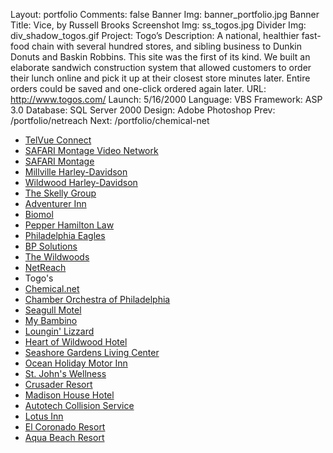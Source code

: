 Layout: portfolio
Comments: false
Banner Img: banner_portfolio.jpg
Banner Title: Vice, by Russell Brooks
Screenshot Img: ss_togos.jpg
Divider Img: div_shadow_togos.gif
Project: Togo&#8217;s
Description: A national, healthier fast-food chain with several hundred stores, and sibling business to Dunkin Donuts and Baskin Robbins. This site was the first of its kind. We built an elaborate sandwich construction system that allowed customers to order their lunch online and pick it up at their closest store minutes later. Entire orders could be saved and one-click ordered again later.
URL: http://www.togos.com/
Launch: 5/16/2000
Language: VBS
Framework: ASP 3.0
Database: SQL Server 2000
Design: Adobe Photoshop
Prev: /portfolio/netreach
Next: /portfolio/chemical-net

* [TelVue Connect](/portfolio/)
* [SAFARI Montage Video Network](/portfolio/safari-montage-video-network)
* [SAFARI Montage](/portfolio/safari-montage)
* [Millville Harley-Davidson](/portfolio/millville-harley-davidson)
* [Wildwood Harley-Davidson](/portfolio/wildwood-harley-davidson)
* [The Skelly Group](/portfolio/the-skelly-group)
* [Adventurer Inn](/portfolio/adventurer-inn)
* [Biomol](/portfolio/biomol)
* [Pepper Hamilton Law](/portfolio/pepper-hamilton-law)
* [Philadelphia Eagles](/portfolio/philadelphia-eagles)
* [BP Solutions](/portfolio/bp-solutions)
* [The Wildwoods](/portfolio/the-wildwoods)
* [NetReach](/portfolio/netreach)
* Togo's
* [Chemical.net](/portfolio/chemical-net)
* [Chamber Orchestra of Philadelphia](/portfolio/chamber-orchestra-of-philadelphia)
* [Seagull Motel](/portfolio/seagull-motel)
* [My Bambino](/portfolio/my-bambino)
* [Loungin' Lizzard](/portfolio/loungin-lizzard)
* [Heart of Wildwood Hotel](/portfolio/heart-of-wildwood-hotel)
* [Seashore Gardens Living Center](/portfolio/seashore-gardens-living-center)
* [Ocean Holiday Motor Inn](/portfolio/ocean-holiday-motor-inn)
* [St. John's Wellness](/portfolio/st-john-s-wellness)
* [Crusader Resort](/portfolio/crusader-resort)
* [Madison House Hotel](/portfolio/madison-house-hotel)
* [Autotech Collision Service](/portfolio/autotech-collision-service)
* [Lotus Inn](/portfolio/lotus-inn)
* [El Coronado Resort](/portfolio/el-coronado-resort)
* [Aqua Beach Resort](/portfolio/aqua-beach-resort)
